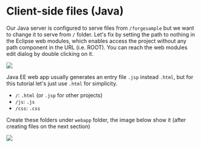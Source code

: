 # Client-side files (Java)

Our Java server is configured to serve files from `/forgesample` but we want to change it to serve from `/` folder. Let's fix by setting the path to nothing in the Eclipse web modules, which enables access the project without any path component in the URL (i.e. ROOT). You can reach the web modules edit dialog by double clicking on it.

![](_media/java/eclipse_webmodules_path.gif)

Java EE web app usually generates an entry file `.jsp` instead `.html`, but for this tutorial let's just use `.html` for simplicity.

- `/`: `.html` (or `.jsp` for other projects)
- `/js`: `.js`
- `/css`: `.css`

Create these folders under `webapp` folder, the image below show it (after creating files on the next section)

![](_media/java/Eclipse_client_side.png)